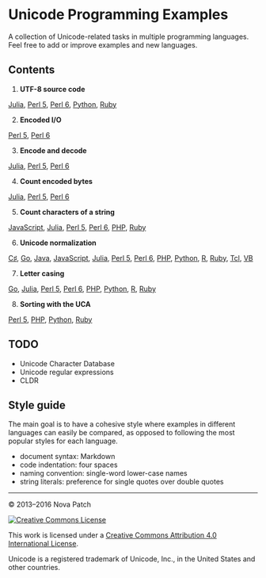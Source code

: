 # Unicode Programming Examples

A collection of Unicode-related tasks in multiple programming languages. Feel
free to add or improve examples and new languages.

## Contents

1. **UTF-8 source code**

  [Julia](source-code/julia.md),
  [Perl 5](source-code/perl5.md),
  [Perl 6](source-code/perl6.md),
  [Python](source-code/python.md),
  [Ruby](source-code/ruby.md)

2. **Encoded I/O**

  [Perl 5](io/perl5.md),
  [Perl 6](io/perl6.md)

3. **Encode and decode**

  [Julia](encode-decode/julia.md),
  [Perl 5](encode-decode/perl5.md),
  [Perl 6](encode-decode/perl6.md)

4. **Count encoded bytes**

  [Julia](count-bytes/julia.md),
  [Perl 5](count-bytes/perl5.md),
  [Perl 6](count-bytes/perl6.md)

5. **Count characters of a string**

  [JavaScript](count-characters/javascript.md),
  [Julia](count-characters/julia.md),
  [Perl 5](count-characters/perl5.md),
  [Perl 6](count-characters/perl6.md),
  [PHP](count-characters/php.md),
  [Ruby](count-characters/ruby.md)

6. **Unicode normalization**

  [C♯](normalization/csharp.md),
  [Go](normalization/go.md),
  [Java](normalization/java.md),
  [JavaScript](normalization/javascript.md),
  [Julia](normalization/julia.md),
  [Perl 5](normalization/perl5.md),
  [Perl 6](normalization/perl6.md),
  [PHP](normalization/php.md),
  [Python](normalization/python.md),
  [R](normalization/r.md),
  [Ruby](normalization/ruby.md),
  [Tcl](normalization/tcl.md),
  [VB](normalization/vb.md)

7. **Letter casing**

  [Go](letter-casing/go.md),
  [Julia](letter-casing/julia.md),
  [Perl 5](letter-casing/perl5.md),
  [Perl 6](letter-casing/perl6.md),
  [PHP](letter-casing/php.md),
  [Python](letter-casing/python.md),
  [R](letter-casing/r.md),
  [Ruby](letter-casing/ruby.md)

8. **Sorting with the UCA**

  [Perl 5](sorting/perl5.md),
  [PHP](sorting/php.md),
  [Python](sorting/python.md),
  [Ruby](sorting/ruby.md)

## TODO

* Unicode Character Database
* Unicode regular expressions
* CLDR

## Style guide

The main goal is to have a cohesive style where examples in different languages
can easily be compared, as opposed to following the most popular styles for each
language.

* document syntax: Markdown
* code indentation: four spaces
* naming convention: single-word lower-case names
* string literals: preference for single quotes over double quotes

---

© 2013–2016 Nova Patch

[![Creative Commons License](http://i.creativecommons.org/l/by/4.0/80x15.png)](http://creativecommons.org/licenses/by/4.0/)

This work is licensed under a
[Creative Commons Attribution 4.0 International License](http://creativecommons.org/licenses/by/4.0/).

Unicode is a registered trademark of Unicode, Inc., in the United States and
other countries.

